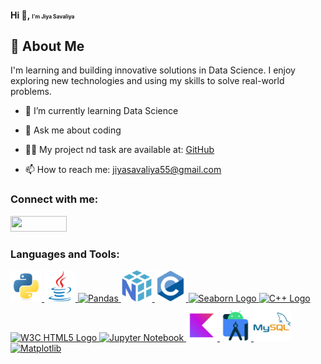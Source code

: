 <h1 align="left" style="font-size: 1em;">Hi 👋, <span style="font-size: 0.6em;">I'm Jiya Savaliya</span></h1>

## 🚀 About Me


I'm learning and building innovative solutions in Data Science. I enjoy exploring new technologies and using my skills to solve real-world problems.


- 🌱 I’m currently learning Data Science

- 💬 Ask me about coding

- 👨‍💻 My project nd task are available at: [GitHub](https://github.com/ProgrammingLanguage1111)

- 📫 How to reach me: jiyasavaliya55@gmail.com


### Connect with me:
<div id="badges">
  <a href="https://github.com/jiyasavaliya">
    <img src="https://img.shields.io/badge/Github-white?style=for-the-badge&logo=github&logoColor=black" width="90" height="25"/>
  </a>
</div>

### Languages and Tools:

<p align="left">
  <a href="https://www.python.org/" target="_blank" rel="noreferrer">
    <img src="https://raw.githubusercontent.com/devicons/devicon/master/icons/python/python-original.svg" alt="Python" width="50" height="50"/>
  </a>
<a href="https://www.java.com/" target="_blank" rel="noreferrer">
    <img src="https://raw.githubusercontent.com/devicons/devicon/master/icons/java/java-original.svg" alt="Java" width="50" height="50"/>
  <a href="https://pandas.pydata.org/" target="_blank" rel="noreferrer">
    <img src="https://pandas.pydata.org/static/img/pandas_white.svg" alt="Pandas" width="80" height="60"/>
  </a>
  <a href="https://numpy.org/" target="_blank" rel="noreferrer">
    <img src="https://raw.githubusercontent.com/devicons/devicon/master/icons/numpy/numpy-original.svg" alt="NumPy" width="50" height="50"/>
  </a>
  <a href="https://www.cprogramming.com/" target="_blank" rel="noreferrer">
    <img src="https://raw.githubusercontent.com/devicons/devicon/master/icons/c/c-original.svg" alt="C Programming" width="50" height="50"/>
  </a>
   <a href="https://pypi.org/project/seaborn/" target="_blank" rel="noreferrer">
    <img src="https://seaborn.pydata.org/_static/logo-wide-lightbg.svg" alt="Seaborn Logo" width="100" height="50"/>
</a>
<a href="https://www.w3schools.com/cpp/cpp_intro.asp" target="_blank">
    <img src="https://upload.wikimedia.org/wikipedia/commons/thumb/1/18/ISO_C%2B%2B_Logo.svg/180px-ISO_C%2B%2B_Logo.svg.png" alt="C++ Logo" width="42" height="48"/>
</a>
  <a href="https://www.geeksforgeeks.org/html-introduction/"_blank" rel="noreferrer">
    <img src="https://www.w3.org/html/logo/downloads/HTML5_Logo_512.png" alt="W3C HTML5 Logo" width="50" height="50"/>
</a>
  <a href="https://jupyter.org/" target="_blank" rel="noreferrer">
    <img src="https://jupyter.org/assets/homepage/main-logo.svg" alt="Jupyter Notebook" width="100" height="50"/>
</a>
  <a href="https://kotlinlang.org/" target="_blank" rel="noreferrer">
    <img src="https://raw.githubusercontent.com/devicons/devicon/master/icons/kotlin/kotlin-original.svg" alt="Kotlin" width="50" height="50"/>
  </a>
  <a href="https://developer.android.com/studio" target="_blank" rel="noreferrer">
    <img src="https://raw.githubusercontent.com/devicons/devicon/master/icons/androidstudio/androidstudio-original.svg" alt="Android Studio" width="50" height="50"/>
  </a>
  <a href="https://www.mysql.com/" target="_blank" rel="noreferrer">
    <img src="https://raw.githubusercontent.com/devicons/devicon/master/icons/mysql/mysql-original-wordmark.svg" alt="MySQL" width="60" height="60"/>
  </a>
  <a href="https://matplotlib.org/" target="_blank" rel="noreferrer">
    <img src="https://matplotlib.org/_static/images/logo2.svg" alt="Matplotlib" width="80" height="60"/>
  </a>

</p>
